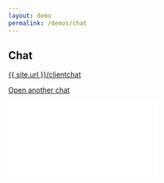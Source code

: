 ```yaml
---
layout: demo
permalink: /demos/chat
---
```


## Chat
<a href="{{ site.url }}/demos/clientchat" target="_blank">{{ site.url }}/clientchat</a>

<a href="{{ site.url }}/demos/clientchat" target="_blank" class="text-info">Open another chat</a>
<iframe src="{{ site.baseurl }}/demos/clientchat" scrolling="no" class="iframe-class col-md-12" frameborder="0"></iframe>